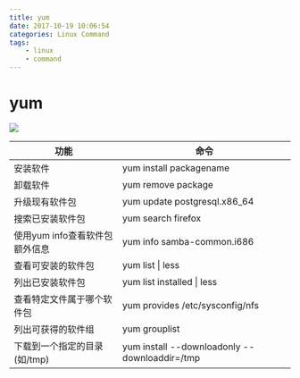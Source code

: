 ```yaml
---
title: yum
date: 2017-10-19 10:06:54
categories: Linux Command
tags: 
    - linux
    - command
---
```


# yum

![](/images/2017-10-19-Linux-Yum-0.jpg)

| 功能                  | 命令                                       |
| ------------------- | ---------------------------------------- |
| 安装软件                | yum install packagename                  |
| 卸载软件                | yum remove package                       |
| 升级现有软件包             | yum update postgresql.x86_64             |
| 搜索已安装软件包            | yum search firefox                       |
| 使用yum info查看软件包额外信息 | yum info samba-common.i686               |
| 查看可安装的软件包           | yum list &#124; less                         |
| 列出已安装软件包            | yum list installed &#124; less               |
| 查看特定文件属于哪个软件包       | yum provides /etc/sysconfig/nfs          |
| 列出可获得的软件组           | yum grouplist                            |
| 下载到一个指定的目录(如/tmp)   | yum install --downloadonly --downloaddir=/tmp <package-name> |


